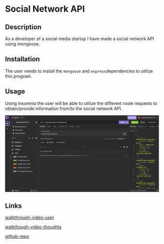 # Social Network API

## Description

As a developer of a social media startup I have made a social network API using mongoose.


## Installation

The user needs to install the `mongoose` and `express`dependencies to utilize this program.

## Usage

Using Insomnia the user will be able to utilize the different route requests to obtain/provide information from/to the social network API.

![insomnia-screenshot](images/soc-network-insomnia.png)

## Links
[walkthrough-video-user](https://drive.google.com/file/d/1uiNiWq_sz6QnBauwG2GwrQhzHx459oXP/view?usp=sharing)

[walkthough-video-thoughts](https://drive.google.com/file/d/1CchJePz0nri7wo_lFHWFCQWNDLhTh7_i/view?usp=drive_link)

[github-repo](https://github.com/lllewell/soc-net-api-nosql)

